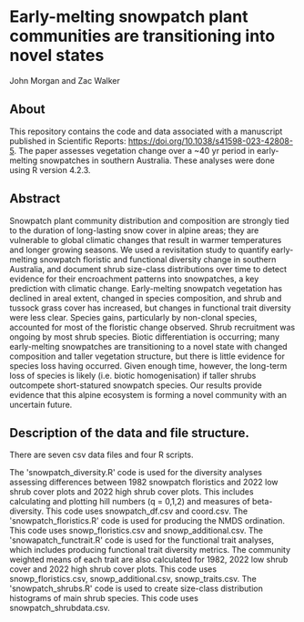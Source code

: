 # Early-melting snowpatch plant communities are transitioning into novel states
John Morgan and Zac Walker

## About
This repository contains the code and data associated with a manuscript published in Scientific Reports: https://doi.org/10.1038/s41598-023-42808-5. The paper assesses vegetation change over a ~40 yr period in early-melting snowpatches in southern Australia. These analyses were done using R version 4.2.3.

## Abstract
Snowpatch plant community distribution and composition are strongly tied to the duration of long-lasting snow cover in alpine areas; they are vulnerable to global climatic changes that result in warmer temperatures and longer growing seasons. We used a revisitation study to quantify early-melting snowpatch floristic and functional diversity change in southern Australia, and document shrub size-class distributions over time to detect evidence for their encroachment patterns into snowpatches, a key prediction with climatic change. Early-melting snowpatch vegetation has declined in areal extent, changed in species composition, and shrub and tussock grass cover has increased, but changes in functional trait diversity were less clear. Species gains, particularly by non-clonal species, accounted for most of the floristic change observed. Shrub recruitment was ongoing by most shrub species. Biotic differentiation is occurring; many early-melting snowpatches are transitioning to a novel state with changed composition and taller vegetation structure, but there is little evidence for species loss having occurred. Given enough time, however, the long-term loss of species is likely (i.e. biotic homogenisation) if taller shrubs outcompete short-statured snowpatch species. Our results provide evidence that this alpine ecosystem is forming a novel community with an uncertain future.

## Description of the data and file structure.
There are seven csv data files and four R scripts.

The 'snowpatch_diversity.R' code is used for the diversity analyses assessing differences between 1982 snowpatch floristics and 2022 low shrub cover plots and 2022 high shrub cover plots. This includes calculating and plotting hill numbers (q = 0,1,2) and measures of beta-diversity. This code uses snowpatch_df.csv and coord.csv.
The 'snowpatch_floristics.R' code is used for producing the NMDS ordination. This code uses snowp_floristics.csv and snowp_additional.csv.
The 'snowapatch_functrait.R' code is used for the functional trait analyses, which includes producing functional trait diversity metrics. The community weighted means of each trait are also calculated for 1982, 2022 low shrub cover and 2022 high shrub cover plots. This code uses snowp_floristics.csv, snowp_additional.csv, snowp_traits.csv.
The 'snowpatch_shrubs.R' code is used to create size-class distribution histograms of main shrub species. This code uses snowpatch_shrubdata.csv.

